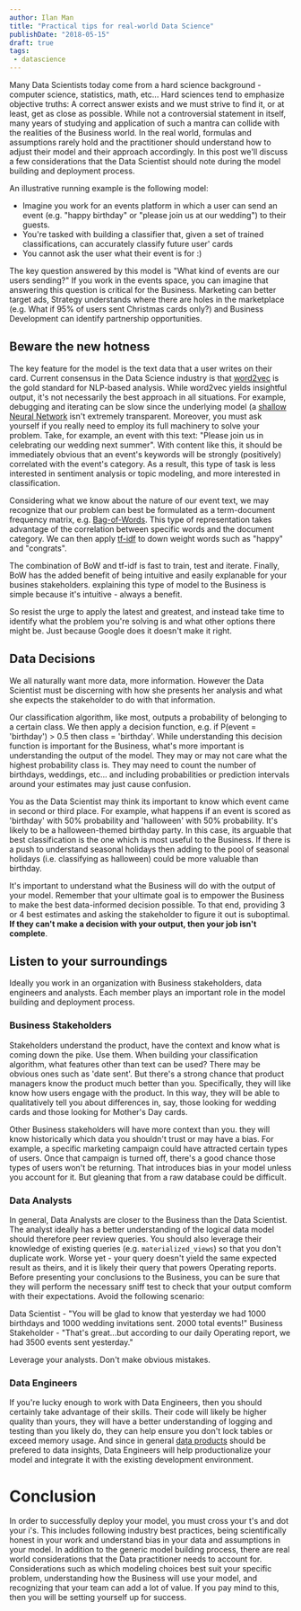 ```yaml
---
author: Ilan Man
title: "Practical tips for real-world Data Science"
publishDate: "2018-05-15"
draft: true
tags: 
 - datascience
---
```


Many Data Scientists today come from a hard science background - computer science, statistics, math, etc... Hard sciences tend to emphasize objective truths: A correct answer exists and we must strive to find it, or at least, get as close as possible. While not a controversial statement in itself, many years of studying and application of such a mantra can collide with the realities of the Business world. In the real world, formulas and assumptions rarely hold and the practitioner should understand how to adjust their model and
their approach accordingly. In this post we'll discuss a few considerations that the Data Scientist should note during the model building and deployment process.

An illustrative running example is the following model:
<ul>
<li>Imagine you work for an events platform in which a user can send an event (e.g. "happy birthday" or "please join us at our wedding") to their guests. 
<li>You're tasked with building a classifier that, given a set of trained classifications, can accurately classify future user' cards
<li>You cannot ask the user what their event is for :)
</ul>

The key question answered by this model is "What kind of events are our users sending?" If you work in the events space, you can imagine that answering this question is critical for the Business. Marketing can better target ads, Strategy understands where there are holes in the marketplace (e.g. What if 95% of users sent Christmas cards only?) and Business Development can identify partnership opportunities. 

<!--more-->

## Beware the new hotness

The key feature for the model is the text data that a user writes on their card. Current consensus in the Data Science industry is that [word2vec](http://nlp.town/blog/anything2vec/) is the gold standard for NLP-based analysis. While word2vec yields insightful output, it's not necessarily the best approach in all situations. For example, debugging and iterating can be slow since the underlying model (a [shallow Neural Network](https://en.wikipedia.org/wiki/Word2vec) isn't extremely transparent. Moreover, you must ask yourself if you really need to employ its full machinery to solve your problem. Take, for example, an event with this text: "Please join us in celebrating our
wedding next summer". With content like this, it should be immediately obvious that an event's keywords will be strongly (positively) correlated with the event's category. As a result, this type of task is less interested in sentiment analysis or topic modeling, and more interested in classification. 

Considering what we know about the nature of our event text, we may recognize that our problem can best be formulated as a term-document frequency matrix, e.g. [Bag-of-Words](https://en.wikipedia.org/wiki/Bag-of-words_model). This type of representation takes advantage of the correlation between specific words and the document category. We can then apply [tf-idf](https://en.wikipedia.org/wiki/Tf%E2%80%93idf) to down weight words such as "happy" and "congrats".

The combination of BoW and tf-idf is fast to train, test and iterate. Finally, BoW has the added benefit of being intuitive and easily explanable for your busines stakeholders. explaining this type of model to the Business is simple because it's intuitive - always a benefit.

So resist the urge to apply the latest and greatest, and instead take time to identify what the problem you're solving is and what other options there might be. Just because Google does it doesn't make it right.

## Data Decisions

We all naturally want more data, more information. However the Data Scientist must be discerning with how she presents her analysis and what she expects the stakeholder to do with that information.

Our classification algorithm, like most, outputs a probability of belonging to a certain class. We then apply a decision function, e.g. if P(event = 'birthday') > 0.5 then class = 'birthday'. While understanding this decision function is important for the Business, what's more important is understanding the output of the model. They may or may not care what the highest probability class is. They may need to count the number of birthdays, weddings, etc... and including probabilities or
prediction intervals around your estimates may just cause confusion. 

You as the Data Scientist may think its important to know which event came in second or third place. For example, what happens if an event is scored as 'birthday' with 50% probability and 'halloween' with 50% probability. It's likely to be a halloween-themed birthday party. In this case, its arguable that best classification is the one which is most useful to the Business. If there is a push to understand seasonal holidays then adding to the pool of seasonal holidays (i.e.
classifying as halloween) could be more valuable than birthday.  

It's important to understand what the Business will do with the output of your model. Remember that your ultimate goal is to empower the Business to make the best data-informed decision possible. To that end, providing 3 or 4 best estimates and asking the stakeholder to figure it out is suboptimal. **If they can't make a decision with your output, then your job isn't complete**. 

## Listen to your surroundings

Ideally you work in an organization with Business stakeholders, data engineers and analysts. Each member plays an important role in the model building and deployment process.

### Business Stakeholders

Stakeholders understand the product, have the context and know what is coming down the pike. Use them. When building your classification algorithm, what features other than text can be used? There may be obvious ones such as 'date sent'. But there's a strong chance that product managers know the product much better than you. Specifically, they will like know how users engage with the product. In this way, they will be able to qualitatively tell you about differences in, say, those looking for wedding cards and those looking for Mother's Day cards. 

Other Business stakeholders will have more context than you. they will know historically which data you shouldn't trust or may have a bias. For example, a specific marketing campaign could have attracted certain types of users. Once that campaign is turned off, there's a good chance those types of users won't be returning. That introduces bias in your model unless you account for it. But gleaning that from a raw database could be difficult.

### Data Analysts

In general, Data Analysts are closer to the Business than the Data Scientist. The analyst ideally has a better understanding of the logical data model should therefore peer review queries. You should also leverage their knowledge of existing queries (e.g. `materialized_views`) so that you don't duplicate work. Worse yet - your query doesn't yield the same expected result as theirs, and it is likely their query that powers Operating reports. Before presenting your conclusions to the Business, you can be sure
that they will perform the necessary sniff test to check that your output comform with their expectations. Avoid the following scenario:

Data Scientist - "You will be glad to know that yesterday we had 1000 birthdays and 1000 wedding invitations sent. 2000 total events!"
Business Stakeholder - "That's great...but according to our daily Operating report, we had 3500 events sent yesterday."

Leverage your analysts. Don't make obvious mistakes.

### Data Engineers

If you're lucky enough to work with Data Engineers, then you should certainly take advantage of their skills. Their code will likely be higher quality than yours, they will have a better understanding of logging and testing than you likely do, they can help ensure you don't lock tables or exceed memory usage. And since in general [data products](https://www.svds.com/how-do-you-build-a-data-product/) should be prefered to data insights, Data Engineers will help productionalize your model and integrate it with the existing development
environment.

# Conclusion

In order to successfully deploy your model, you must cross your t's and dot your i's. This includes following industry best practices, being scientifically honest in your work and understand bias in your data and assumptions in your model. In addition to the generic model building process, there are real world considerations that the Data practitioner needs to account for. Considerations such as which modeling choices best suit your specific problem, understanding how the Business will use your model, and recognizing that your team can add a lot of value. If you pay mind to this, then you will be setting yourself up for success.
